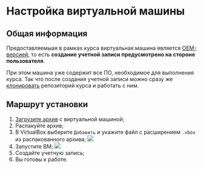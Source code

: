 # Настройка виртуальной машины

## Общая информация

Предоставляемыая в рамках курса виртуальная машина является [OEM-версией](https://askubuntu.com/questions/1386806/what-is-oem-installation-regarding-linux-distributions), то есть **создание учетной записи предусмотрено на стороне пользователя**.

При этом машина уже содержит все ПО, необходимое для выполнения курса. Так что после создания учетной записи можно сразу же [клонировать](../README.md#клонирование-и-работа) репозиторий курса и работать с ним.

## Маршрут установки

1. [Загрузите архив](https://files.sberdisk.ru/s/4spKiYpcaxarmPC) с виртуальной машиной;
2. Распакуйте архив;
3. В VirtualBox выберите `Добавить` и укажите файл с расширением `.vbox` из распакованного архива;
  ![](pic/vm_0.png)
4. Запустите ВМ;
  ![](pic/vm_1.png)
5. Создайте учетную запись;
6. Вы готовы к работе.
